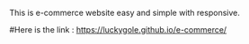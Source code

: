 This is e-commerce website 
easy and simple with responsive.

#Here is the link : https://luckygole.github.io/e-commerce/
